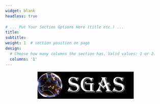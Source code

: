 ```yaml
---
widget: blank
headless: true

# ... Put Your Section Options Here (title etc.) ...
title: 
subtitle: 
weight: 1  # section position on page
design:
  # Choose how many columns the section has. Valid values: 1 or 2.
  columns: '1'
---
```

[<img src="featured.png"
     style="display:block;float:none;margin-left:auto;margin-right:auto;width:60%">](featured.png)


